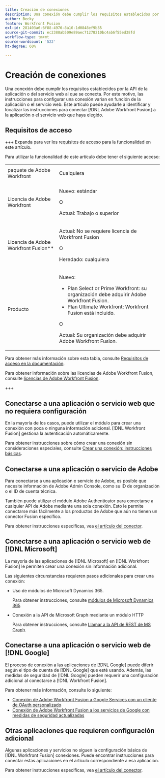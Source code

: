```yaml
---
title: Creación de conexiones
description: Una conexión debe cumplir los requisitos establecidos por la API de la aplicación o del servicio web al que se conecta. Por este motivo, las instrucciones para configurar una conexión varían en función de la aplicación o el servicio web. Este artículo puede ayudarte a identificar y localizar las instrucciones para conectar  [!DNL Adobe Workfront Fusion]  a la aplicación o servicio web que haya elegido.
author: Becky
feature: Workfront Fusion
exl-id: 281403a6-6f88-4976-8a10-1d0848ef9b35
source-git-commit: ec2388ab509e89aec71278210bc4ab6f55ed38fd
workflow-type: tm+mt
source-wordcount: '522'
ht-degree: 60%

---
```


# Creación de conexiones

Una conexión debe cumplir los requisitos establecidos por la API de la aplicación o del servicio web al que se conecta. Por este motivo, las instrucciones para configurar una conexión varían en función de la aplicación o el servicio web. Este artículo puede ayudarle a identificar y localizar las instrucciones para conectar [!DNL Adobe Workfront Fusion] a la aplicación o el servicio web que haya elegido.

## Requisitos de acceso

+++ Expanda para ver los requisitos de acceso para la funcionalidad en este artículo.

Para utilizar la funcionalidad de este artículo debe tener el siguiente acceso:

<table style="table-layout:auto">
 <col> 
 <col> 
 <tbody> 
  <tr> 
   <td role="rowheader">paquete de Adobe Workfront 
   <td> <p>Cualquiera</p> </td> 
  </tr> 
  <tr data-mc-conditions=""> 
   <td role="rowheader">Licencia de Adobe Workfront</td> 
   <td> <p>Nuevo: estándar</p><p>O</p><p>Actual: Trabajo o superior</p> </td> 
  </tr> 
  <tr> 
   <td role="rowheader">Licencia de Adobe Workfront Fusion**</td> 
   <td>
   <p>Actual: No se requiere licencia de Workfront Fusion</p>
   <p>O</p>
   <p>Heredado: cualquiera </p>
   </td> 
  </tr> 
  <tr> 
   <td role="rowheader">Producto</td> 
   <td>
   <p>Nuevo:</p> <ul><li>Plan Select or Prime Workfront: su organización debe adquirir Adobe Workfront Fusion.</li><li>Plan Ultimate Workfront: Workfront Fusion está incluido.</li></ul>
   <p>O</p>
   <p>Actual: Su organización debe adquirir Adobe Workfront Fusion.</p>
   </td> 
  </tr>
 </tbody> 
</table>

Para obtener más información sobre esta tabla, consulte [Requisitos de acceso en la documentación](/help/workfront-fusion/references/licenses-and-roles/access-level-requirements-in-documentation.md).

Para obtener información sobre las licencias de Adobe Workfront Fusion, consulte [licencias de Adobe Workfront Fusion](/help/workfront-fusion/set-up-and-manage-workfront-fusion/licensing-operations-overview/license-automation-vs-integration.md).

+++

## Conectarse a una aplicación o servicio web que no requiera configuración

En la mayoría de los casos, puede utilizar el módulo para crear una conexión con poca o ninguna información adicional. [!DNL Workfront Fusion] gestiona la autenticación automáticamente.

Para obtener instrucciones sobre cómo crear una conexión sin consideraciones especiales, consulte [Crear una conexión: instrucciones básicas](/help/workfront-fusion/create-scenarios/connect-to-apps/connect-to-fusion-general.md).

## Conectarse a una aplicación o servicio de Adobe

Para conectarse a una aplicación o servicio de Adobe, es posible que necesite información de Adobe Admin Console, como su ID de organización o el ID de cuenta técnica.

También puede utilizar el módulo Adobe Authenticator para conectarse a cualquier API de Adobe mediante una sola conexión. Esto le permite conectarse más fácilmente a los productos de Adobe que aún no tienen un conector Fusion específico.

Para obtener instrucciones específicas, vea [el artículo del conector](/help/workfront-fusion/references/apps-and-modules/apps-and-modules-toc.md#connectors-for-adobe-products).

## Conectarse a una aplicación o servicio web de [!DNL Microsoft]

La mayoría de las aplicaciones de [!DNL Microsoft] en [!DNL Workfront Fusion] le permiten crear una conexión sin información adicional.

Las siguientes circunstancias requieren pasos adicionales para crear una conexión:

* Uso de módulos de Microsoft Dynamics 365.

  Para obtener instrucciones, consulte [módulos de Microsoft Dynamics 365](/help/workfront-fusion/references/apps-and-modules/third-party-connectors/microsoft-dynamics-365-modules.md).

* Conexión a la API de Microsoft Graph mediante un módulo HTTP

  Para obtener instrucciones, consulte [Llamar a la API de REST de MS Graph](/help/workfront-fusion/create-scenarios/connect-to-apps/call-the-ms-graph-rest-api.md).

## Conectarse a una aplicación o servicio web de [!DNL Google]

El proceso de conexión a las aplicaciones de [!DNL Google] puede diferir según el tipo de cuenta de [!DNL Google] que esté usando. Además, las medidas de seguridad de [!DNL Google] pueden requerir una configuración adicional al conectarse a [!DNL Workfront Fusion].

Para obtener más información, consulte lo siguiente:

* [Conexión de Adobe Workfront Fusion a Google Services con un cliente de OAuth personalizado](/help/workfront-fusion/create-scenarios/connect-to-apps/connect-fusion-to-google-using-oauth.md)
* [Conexión de Adobe Workfront Fusion a los servicios de Google con medidas de seguridad actualizadas](/help/workfront-fusion/create-scenarios/connect-to-apps/connect-to-google-with-new-security-measures.md)

## Otras aplicaciones que requieren configuración adicional

Algunas aplicaciones y servicios no siguen la configuración básica de [!DNL Workfront Fusion] conexiones. Puede encontrar instrucciones para conectar estas aplicaciones en el artículo correspondiente a esa aplicación.

Para obtener instrucciones específicas, vea [el artículo del conector](/help/workfront-fusion/references/apps-and-modules/apps-and-modules-toc.md#connectors-for-third-party-applications).
